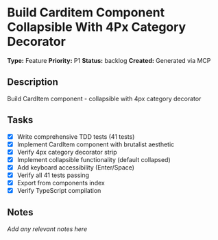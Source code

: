 # Build Carditem Component Collapsible With 4Px Category Decorator

**Type:** Feature
**Priority:** P1
**Status:** backlog
**Created:** Generated via MCP

## Description
Build CardItem component - collapsible with 4px category decorator

## Tasks

- [x] Write comprehensive TDD tests (41 tests)
- [x] Implement CardItem component with brutalist aesthetic
- [x] Verify 4px category decorator strip
- [x] Implement collapsible functionality (default collapsed)
- [x] Add keyboard accessibility (Enter/Space)
- [x] Verify all 41 tests passing
- [x] Export from components index
- [x] Verify TypeScript compilation

## Notes
*Add any relevant notes here*
